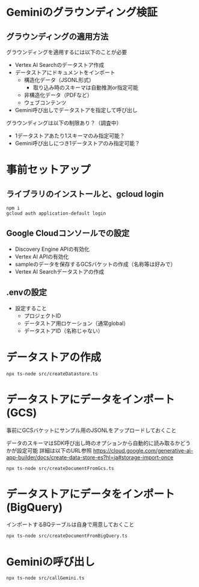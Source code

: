 # Geminiのグラウンディング検証

## グラウンディングの適用方法

グラウンディングを適用するには以下のことが必要
- Vertex AI Searchのデータストア作成
- データストアにドキュメントをインポート
  - 構造化データ（JSONL形式）
    - 取り込み時のスキーマは自動推測or指定可能
  - 非構造化データ（PDFなど）
  - ウェブコンテンツ
- Gemini呼び出しでデータストアを指定して呼び出し

グラウンディングは以下の制限あり？（調査中）
- 1データストアあたり1スキーマのみ指定可能？
- Gemini呼び出しにつき1データストアのみ指定可能？

# 事前セットアップ

## ライブラリのインストールと、gcloud login

```
npm i
gcloud auth application-default login
```

## Google Cloudコンソールでの設定

- Discovery Engine APIの有効化
- Vertex AI APIの有効化
- sampleのデータを保存するGCSバケットの作成（名称等は好みで）
- Vertex AI Searchデータストアの作成

## .envの設定

- 設定すること
  - プロジェクトID
  - データストア用ロケーション（通常global）
  - データストアID（名称じゃない）

# データストアの作成

```
npx ts-node src/createDatastore.ts
```

# データストアにデータをインポート(GCS)

事前にGCSバケットにサンプル用のJSONLをアップロードしておくこと

データのスキーマはSDK呼び出し時のオプションから自動的に読み取るかどうかが設定可能
詳細は以下のURL参照
https://cloud.google.com/generative-ai-app-builder/docs/create-data-store-es?hl=ja#storage-import-once

```
npx ts-node src/createDocumentFromGcs.ts
```

# データストアにデータをインポート(BigQuery)

インポートするBQテーブルは自身で用意しておくこと

```
npx ts-node src/createDocumentFromBigQuery.ts
```

# Geminiの呼び出し

```
npx ts-node src/callGemini.ts
```
